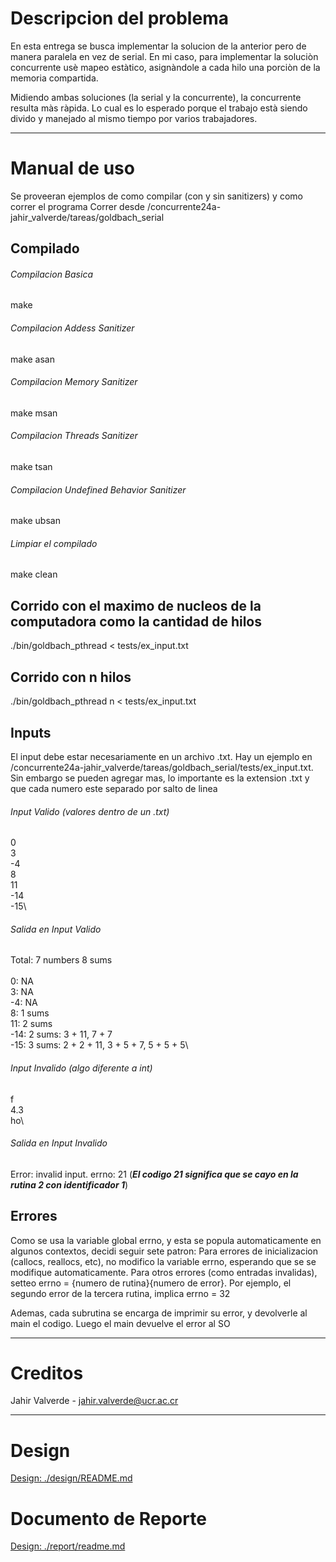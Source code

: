 # Descripcion del problema
En esta entrega se busca implementar la solucion de la anterior pero de manera 
paralela en vez de serial. En mi caso, para implementar la soluciòn concurrente
usè mapeo estàtico, asignàndole a cada hilo una porciòn de la memoria 
compartida.

Midiendo ambas soluciones (la serial y la concurrente), la concurrente resulta
màs ràpida. Lo cual es lo esperado porque el trabajo està siendo divido
y manejado al mismo tiempo por varios trabajadores.

---

# Manual de uso
Se proveeran ejemplos de como compilar (con y sin sanitizers) y como correr
el programa
Correr desde /concurrente24a-jahir_valverde/tareas/goldbach_serial

## Compilado
###### Compilacion Basica
  make
###### Compilacion Addess Sanitizer
  make asan
###### Compilacion Memory Sanitizer
  make msan
###### Compilacion Threads Sanitizer
  make tsan
###### Compilacion Undefined Behavior Sanitizer
  make ubsan
###### Limpiar el compilado
  make clean

## Corrido con el maximo de nucleos de la computadora como la cantidad de hilos
./bin/goldbach_pthread < tests/ex_input.txt

## Corrido con n hilos
./bin/goldbach_pthread n < tests/ex_input.txt

## Inputs
El input debe estar necesariamente en un archivo .txt. Hay un ejemplo en
/concurrente24a-jahir_valverde/tareas/goldbach_serial/tests/ex_input.txt.
Sin embargo se pueden agregar mas, lo importante es la extension .txt y que 
cada numero este separado por salto de linea
###### Input Valido (valores dentro de un .txt)
0\
3\
-4\
8\
11\
-14\
-15\
###### Salida en Input Valido
Total: 7 numbers 8 sums\
\
0: NA\
3: NA\
-4: NA\
8: 1 sums\
11: 2 sums\
-14: 2 sums: 3 + 11, 7 + 7\
-15: 3 sums: 2 + 2 + 11, 3 + 5 + 7, 5 + 5 + 5\
###### Input Invalido (algo diferente a int)
f\
4.3\
ho\
###### Salida en Input Invalido
Error: invalid input. errno: 21
(***El codigo 21 significa que se cayo en la rutina 2 con identificador 1***)

## Errores
Como se usa la variable global errno, y esta se popula automaticamente en 
algunos contextos, decidi seguir sete patron: Para errores de inicializacion
(callocs, reallocs, etc), no modifico la variable errno, esperando que se
se modifique automaticamente. Para otros errores (como entradas invalidas), 
setteo errno = {numero de rutina}{numero de error}. Por ejemplo, el segundo
error de la tercera rutina, implica errno = 32


Ademas, cada subrutina se encarga de imprimir su error, y devolverle al
main el codigo. Luego el main devuelve el error al SO

---

# Creditos
Jahir Valverde - jahir.valverde@ucr.ac.cr 

---

# Design
[Design: ./design/README.md](./design/README.md)

# Documento de Reporte
[Design: ./report/readme.md](./report/readme.md)